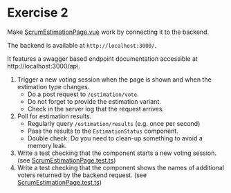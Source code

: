 # Exercise 2

Make [ScrumEstimationPage.vue](../frontend/src/components/ScrumEstimationPage/ScrumEstimationPage.vue) work by connecting it to the backend.

The backend is available at `http://localhost:3000/`.

It features a swagger based endpoint documentation accessible at http://localhost:3000/api.

1. Trigger a new voting session when the page is shown and when the estimation type changes.
    * Do a post request to `/estimation/vote`.
    * Do not forget to provide the estimation variant.
    * Check in the server log that the request arrives.
2. Poll for estimation results.
    * Regularly query `/estimation/results` (e.g. once per second)
    * Pass the results to the `EstimationStatus` component.
    * Double check: Do you need to clean-up something to avoid a memory leak.
3. Write a test checking that the component starts a new voting session. (see [ScrumEstimationPage.test.ts](../frontend/src/components/ScrumEstimationPage/__tests__/ScrumEstimationPage.test.ts))
4. Write a test checking that the component shows the names of additional voters returned by the backend request. (see [ScrumEstimationPage.test.ts](../frontend/src/components/ScrumEstimationPage/__tests__/ScrumEstimationPage.test.ts))
